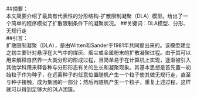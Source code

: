 ##摘要：    
本文简要介绍了最具有代表性的分形结构-扩散限制凝聚（DLA）模型。给出了一个简单的程序模拟了扩散限制条件下的凝聚状况。
##关键词：DLA模型、分形、无规行走    
##引言：    
扩散限制凝聚（DLA），是由Witten和Sander于1981年共同提出来的。该模型建立之初主要针对悬浮在大气中的煤灰、烟尘或金属粉末的扩散凝聚过程。由于其可以用来解释自然界一大类分形的形成过程，且简单易于在计算机上实现，逐渐被引入其他学科用来释各种与分形形态有关的生长和凝聚现象。其基本思想是首先置一初始粒子作为种子，在远离种子的任意位置随机产生一个粒子使其做无规行走，直至与种子接触，成为集团的一部分；然后再随机产生一个粒子，重复上述过程，这样就可以得到足够大的DLA团簇。

